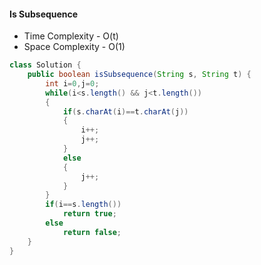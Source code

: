 #### Is Subsequence

- Time Complexity - O(t)
- Space Complexity - O(1)

```java
class Solution {
    public boolean isSubsequence(String s, String t) {
        int i=0,j=0;
        while(i<s.length() && j<t.length())
        {
            if(s.charAt(i)==t.charAt(j))
            {
                i++;
                j++;
            }
            else
            {
                j++;
            }
        }
        if(i==s.length())
            return true;
        else
            return false;
    }
}
```

